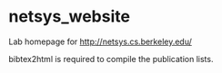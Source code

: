 netsys_website
==============

Lab homepage for http://netsys.cs.berkeley.edu/

bibtex2html is required to compile the publication lists.
